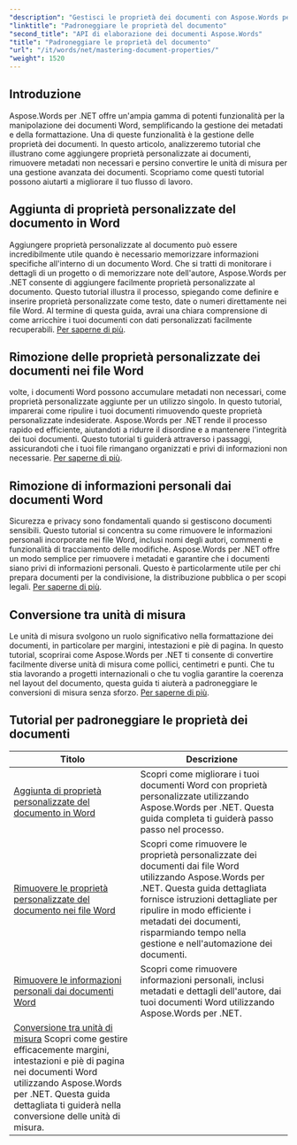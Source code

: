 ```yaml
---
"description": "Gestisci le proprietà dei documenti con Aspose.Words per .NET. Impara ad aggiungere, rimuovere e convertire le unità di misura nei documenti Word con questi tutorial facili da seguire."
"linktitle": "Padroneggiare le proprietà del documento"
"second_title": "API di elaborazione dei documenti Aspose.Words"
"title": "Padroneggiare le proprietà del documento"
"url": "/it/words/net/mastering-document-properties/"
"weight": 1520
---
```


## Introduzione  

Aspose.Words per .NET offre un'ampia gamma di potenti funzionalità per la manipolazione dei documenti Word, semplificando la gestione dei metadati e della formattazione. Una di queste funzionalità è la gestione delle proprietà dei documenti. In questo articolo, analizzeremo tutorial che illustrano come aggiungere proprietà personalizzate ai documenti, rimuovere metadati non necessari e persino convertire le unità di misura per una gestione avanzata dei documenti. Scopriamo come questi tutorial possono aiutarti a migliorare il tuo flusso di lavoro.

## Aggiunta di proprietà personalizzate del documento in Word  

Aggiungere proprietà personalizzate al documento può essere incredibilmente utile quando è necessario memorizzare informazioni specifiche all'interno di un documento Word. Che si tratti di monitorare i dettagli di un progetto o di memorizzare note dell'autore, Aspose.Words per .NET consente di aggiungere facilmente proprietà personalizzate al documento. Questo tutorial illustra il processo, spiegando come definire e inserire proprietà personalizzate come testo, date o numeri direttamente nei file Word. Al termine di questa guida, avrai una chiara comprensione di come arricchire i tuoi documenti con dati personalizzati facilmente recuperabili. [Per saperne di più](./adding-custom-document-properties-in-word/).

## Rimozione delle proprietà personalizzate dei documenti nei file Word  

volte, i documenti Word possono accumulare metadati non necessari, come proprietà personalizzate aggiunte per un utilizzo singolo. In questo tutorial, imparerai come ripulire i tuoi documenti rimuovendo queste proprietà personalizzate indesiderate. Aspose.Words per .NET rende il processo rapido ed efficiente, aiutandoti a ridurre il disordine e a mantenere l'integrità dei tuoi documenti. Questo tutorial ti guiderà attraverso i passaggi, assicurandoti che i tuoi file rimangano organizzati e privi di informazioni non necessarie. [Per saperne di più](./remove-custom-document-properties-in-word-files/).

## Rimozione di informazioni personali dai documenti Word  

Sicurezza e privacy sono fondamentali quando si gestiscono documenti sensibili. Questo tutorial si concentra su come rimuovere le informazioni personali incorporate nei file Word, inclusi nomi degli autori, commenti e funzionalità di tracciamento delle modifiche. Aspose.Words per .NET offre un modo semplice per rimuovere i metadati e garantire che i documenti siano privi di informazioni personali. Questo è particolarmente utile per chi prepara documenti per la condivisione, la distribuzione pubblica o per scopi legali. [Per saperne di più](./remove-personal-information-word-document/).

## Conversione tra unità di misura  

Le unità di misura svolgono un ruolo significativo nella formattazione dei documenti, in particolare per margini, intestazioni e piè di pagina. In questo tutorial, scoprirai come Aspose.Words per .NET ti consente di convertire facilmente diverse unità di misura come pollici, centimetri e punti. Che tu stia lavorando a progetti internazionali o che tu voglia garantire la coerenza nel layout del documento, questa guida ti aiuterà a padroneggiare le conversioni di misura senza sforzo. [Per saperne di più](./converting-between-measurement-units/).

 ## Tutorial per padroneggiare le proprietà dei documenti
| Titolo | Descrizione |
| --- | --- |
| [Aggiunta di proprietà personalizzate del documento in Word](./adding-custom-document-properties-in-word/) | Scopri come migliorare i tuoi documenti Word con proprietà personalizzate utilizzando Aspose.Words per .NET. Questa guida completa ti guiderà passo passo nel processo. |
| [Rimuovere le proprietà personalizzate del documento nei file Word](./remove-custom-document-properties-in-word-files/) | Scopri come rimuovere le proprietà personalizzate dei documenti dai file Word utilizzando Aspose.Words per .NET. Questa guida dettagliata fornisce istruzioni dettagliate per ripulire in modo efficiente i metadati dei documenti, risparmiando tempo nella gestione e nell'automazione dei documenti. |
| [Rimuovere le informazioni personali dai documenti Word](./remove-personal-information-word-document/) | Scopri come rimuovere informazioni personali, inclusi metadati e dettagli dell'autore, dai tuoi documenti Word utilizzando Aspose.Words per .NET. |
| [Conversione tra unità di misura](./converting-between-measurement-units/) Scopri come gestire efficacemente margini, intestazioni e piè di pagina nei documenti Word utilizzando Aspose.Words per .NET. Questa guida dettagliata ti guiderà nella conversione delle unità di misura. |